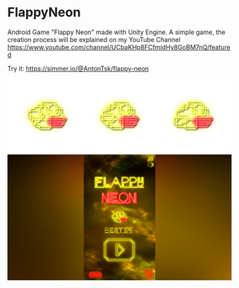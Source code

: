 # FlappyNeon
Android Game "Flappy Neon" made with Unity Engine. A simple game, the creation process will be explained on my YouTube Channel  https://www.youtube.com/channel/UCbaKHp8FCfmidHy8GoBM7nQ/featured

Try it:
https://simmer.io/@AntonTsk/flappy-neon

![alt text](/Screenshots/Character.png?raw=true "Blog")
![alt text](/Screenshots/screenshot1.jpg?raw=true "Blog")

